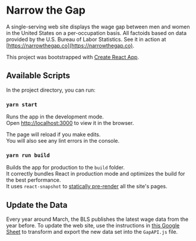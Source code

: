 # Narrow the Gap

A single-serving web site displays the wage gap between men and women in the United States on a per-occupation basis. All factoids based on data provided by the U.S. Bureau of Labor Statistics. See it in action at
[https://narrowthegap.co](https://narrowthegap.co).

This project was bootstrapped with [Create React App](https://github.com/facebookincubator/create-react-app).

## Available Scripts

In the project directory, you can run:

### `yarn start`

Runs the app in the development mode.<br>
Open [http://localhost:3000](http://localhost:3000) to view it in the browser.

The page will reload if you make edits.<br>
You will also see any lint errors in the console.

### `yarn run build`

Builds the app for production to the `build` folder.<br>
It correctly bundles React in production mode and optimizes the build for the best performance.<br>
It uses `react-snapshot` to [statically pre-render](https://medium.com/superhighfives/an-almost-static-stack-6df0a2791319) all the site's pages.

## Update the Data

Every year around March, the BLS publishes the latest wage data from the year before. To update the web site, use the instructions in [this Google Sheet](https://docs.google.com/spreadsheets/d/1fXNntG1sxuh7cAPwjJ4HKydxpOAPm_627G4_AckS0MU/edit?usp=sharing) to transform and export the new data set into the `GapAPI.js` file.
